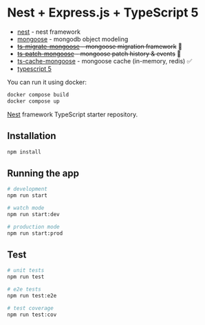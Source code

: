 
# Nest + Express.js + TypeScript 5

* [nest](https://github.com/nestjs/nest) - nest framework
* [mongoose](https://mongoosejs.com/) - mongodb object modeling
* ~~[ts-migrate-mongoose](https://github.com/ilovepixelart/ts-migrate-mongoose) - mongoose migration framework~~ 🚧
* ~~[ts-patch-mongoose](https://github.com/ilovepixelart/ts-migrate-mongoose) - mongoose patch history & events~~ 🚧
* [ts-cache-mongoose](https://github.com/ilovepixelart/ts-cache-mongoose) - mongoose cache (in-memory, redis) ✅
* [typescript 5](https://www.typescriptlang.org/)

You can run it using docker:

```bash
docker compose build
docker compose up
```

[Nest](https://github.com/nestjs/nest) framework TypeScript starter repository.

## Installation

```bash
npm install
```

## Running the app

```bash
# development
npm run start

# watch mode
npm run start:dev

# production mode
npm run start:prod
```

## Test

```bash
# unit tests
npm run test

# e2e tests
npm run test:e2e

# test coverage
npm run test:cov
```
